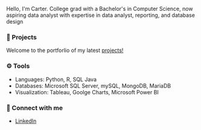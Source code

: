 Hello, I'm Carter. College grad with a Bachelor's in Computer Science, now aspiring data analyst with expertise in data analyst, reporting, and database design

### 📘 Projects

Welcome to the portforlio of my latest [projects!](https://github.com/CarterR21/Portfolio?tab=readme-ov-file#portfolio)

### ⚙ Tools

- Languages: Python, R, SQL Java
- Databases: Microsoft SQL Server, mySQL, MongoDB, MariaDB
- Visualization: Tableau, Goolge Charts, Microsoft Power BI

### 👋 Connect with me

- [LinkedIn](https://www.linkedin.com/in/carterretzlaff/)
